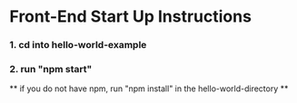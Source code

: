# Front-End Start Up Instructions
### 1. cd into hello-world-example
### 2. run "npm start"

** if you do not have npm, run "npm install" in the hello-world-directory **
